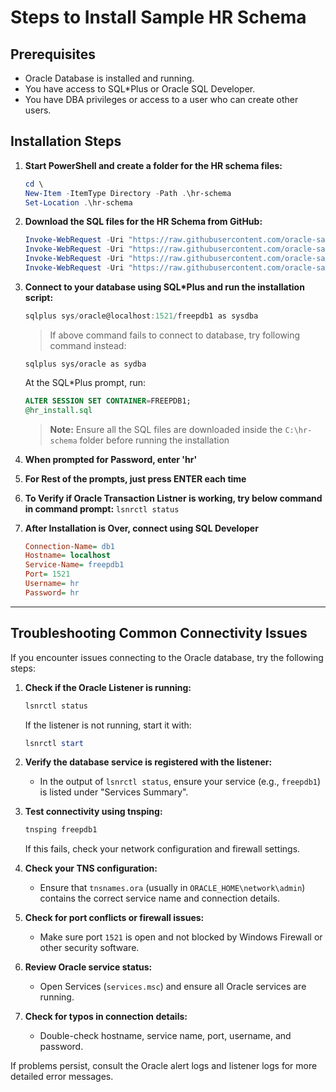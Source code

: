 # Steps to Install Sample HR Schema

## Prerequisites

- Oracle Database is installed and running.
- You have access to SQL*Plus or Oracle SQL Developer.
- You have DBA privileges or access to a user who can create other users.

## Installation Steps

1. **Start PowerShell and create a folder for the HR schema files:**

    ```powershell
    cd \
    New-Item -ItemType Directory -Path .\hr-schema
    Set-Location .\hr-schema
    ```

2. **Download the SQL files for the HR Schema from GitHub:**

    ```powershell
    Invoke-WebRequest -Uri "https://raw.githubusercontent.com/oracle-samples/db-sample-schemas/refs/heads/main/human_resources/hr_code.sql" -OutFile "hr_code.sql"
    Invoke-WebRequest -Uri "https://raw.githubusercontent.com/oracle-samples/db-sample-schemas/refs/heads/main/human_resources/hr_create.sql" -OutFile "hr_create.sql"
    Invoke-WebRequest -Uri "https://raw.githubusercontent.com/oracle-samples/db-sample-schemas/refs/heads/main/human_resources/hr_install.sql" -OutFile "hr_install.sql"
    Invoke-WebRequest -Uri "https://raw.githubusercontent.com/oracle-samples/db-sample-schemas/refs/heads/main/human_resources/hr_populate.sql" -OutFile "hr_populate.sql"
    ```

3. **Connect to your database using SQL*Plus and run the installation script:**

    ```powershell
    sqlplus sys/oracle@localhost:1521/freepdb1 as sysdba
    ```

    > If above command fails to connect to database, try following command instead:

    `sqlplus sys/oracle as sydba`

    At the SQL*Plus prompt, run:

    ```sql
    ALTER SESSION SET CONTAINER=FREEPDB1;
    @hr_install.sql
    ```

    > **Note:** Ensure all the SQL files are downloaded inside the `C:\hr-schema` folder before running the installation

4. **When prompted for Password, enter 'hr'**

5. **For Rest of the prompts, just press ENTER each time**

6.  **To Verify if Oracle Transaction Listner is working, try below command in command prompt:**
    `lsnrctl status`


6.  **After Installation is Over, connect using SQL Developer**

	```ini
	Connection-Name= db1
	Hostname= localhost
	Service-Name= freepdb1
	Port= 1521
	Username= hr
	Password= hr
	```

---

## Troubleshooting Common Connectivity Issues

If you encounter issues connecting to the Oracle database, try the following steps:

1. **Check if the Oracle Listener is running:**
    ```powershell
    lsnrctl status
    ```
    If the listener is not running, start it with:
    ```powershell
    lsnrctl start
    ```

2. **Verify the database service is registered with the listener:**
    - In the output of `lsnrctl status`, ensure your service (e.g., `freepdb1`) is listed under "Services Summary".

3. **Test connectivity using tnsping:**
    ```powershell
    tnsping freepdb1
    ```
    If this fails, check your network configuration and firewall settings.

4. **Check your TNS configuration:**
    - Ensure that `tnsnames.ora` (usually in `ORACLE_HOME\network\admin`) contains the correct service name and connection details.

5. **Check for port conflicts or firewall issues:**
    - Make sure port `1521` is open and not blocked by Windows Firewall or other security software.

6. **Review Oracle service status:**
    - Open Services (`services.msc`) and ensure all Oracle services are running.

7. **Check for typos in connection details:**
    - Double-check hostname, service name, port, username, and password.

If problems persist, consult the Oracle alert logs and listener logs for more detailed error messages.